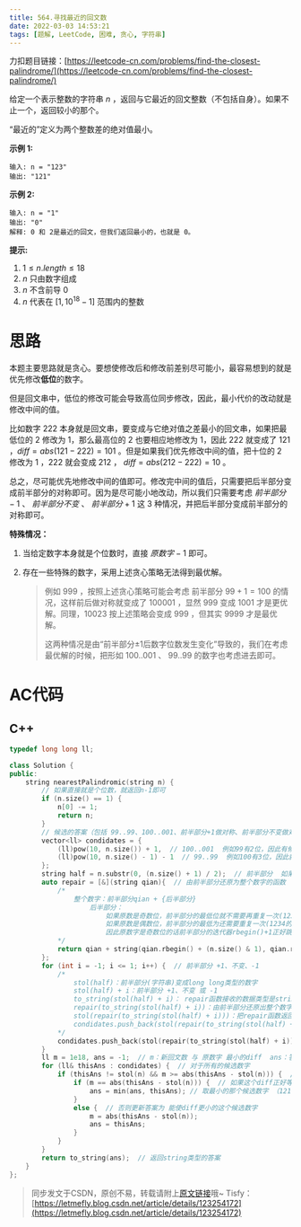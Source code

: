 ```yaml
---
title: 564.寻找最近的回文数
date: 2022-03-03 14:53:21
tags: [题解, LeetCode, 困难, 贪心, 字符串]
---
```


力扣题目链接：[https://leetcode-cn.com/problems/find-the-closest-palindrome/](https://leetcode-cn.com/problems/find-the-closest-palindrome/)

给定一个表示整数的字符串 $n$ ，返回与它最近的回文整数（不包括自身）。如果不止一个，返回较小的那个。

“最近的”定义为两个整数差的绝对值最小。

**示例 1:**

```
输入: n = "123"
输出: "121"
```

**示例 2:**

```
输入: n = "1"
输出: "0"
解释: 0 和 2是最近的回文，但我们返回最小的，也就是 0。
```

**提示:**

1. $1 \leq n.length \leq 18$
2. $n$ 只由数字组成
3. $n$ 不含前导 $0$
4. $n$ 代表在 $[1, 10^{18} - 1]$ 范围内的整数


# 思路

本题主要思路就是贪心。要想使修改后和修改前差别尽可能小，最容易想到的就是优先修改**低位**的数字。

但是回文串中，低位的修改可能会导致高位同步修改，因此，最小代价的改动就是修改中间的值。

比如数字 $222$ 本身就是回文串，要变成与它绝对值之差最小的回文串，如果把最低位的 $2$ 修改为 $1$，那么最高位的 $2$ 也要相应地修改为 $1$，因此 $222$ 就变成了 $121$ ，$diff=abs(121-222)=101$ 。但是如果我们优先修改中间的值，把十位的 $2$ 修改为 $1$ ，$222$ 就会变成 $212$ ， $diff=abs(212-222)=10$ 。

总之，尽可能优先地修改中间的值即可。修改完中间的值后，只需要把后半部分变成前半部分的对称即可。因为是尽可能小地改动，所以我们只需要考虑 $前半部分-1$ 、 $前半部分不变$ 、 $前半部分+1$ 这 $3$ 种情况，并把后半部分变成前半部分的对称即可。

**特殊情况：**

1. 当给定数字本身就是个位数时，直接 $原数字-1$ 即可。

2. 存在一些特殊的数字，采用上述贪心策略无法得到最优解。
   >
   > 例如 $999$ ，按照上述贪心策略可能会考虑 前半部分 $99+1=100$ 的情况，这样前后做对称就变成了 $100001$ ，显然 $999$ 变成 $1001$ 才是更优解。同理，$10023$ 按上述策略会变成 $999$ ，但其实 $9999$ 才是最优解。
   >
   > 这两种情况是由“前半部分±1后数字位数发生变化”导致的，我们在考虑最优解的时候，把形如 $100..001$ 、 $99..99$ 的数字也考虑进去即可。


# AC代码

## C++

```cpp
typedef long long ll;

class Solution {
public:
    string nearestPalindromic(string n) {
        // 如果直接就是个位数，就返回n-1即可
        if (n.size() == 1) {
            n[0] -= 1;
            return n;
        }
        // 候选的答案（包括 99..99、100..001、前半部分+1做对称、前半部分不变做对称、前半部分-1做对称）
        vector<ll> condidates = {
            (ll)pow(10, n.size()) + 1,  // 100..001  例如99有2位，因此有候选答案101（10 ^ 2 + 1）
            (ll)pow(10, n.size() - 1) - 1  // 99..99  例如100有3位，因此就有候选答案99（10 ^ (3 - 1) - 1）
        };
        string half = n.substr(0, (n.size() + 1) / 2);  // 前半部分  如果是三位数就取2位，四位数也取1位，两位数就取1位，因此前半部分的长度是⌊(n.size() + 1) / 2⌋
        auto repair = [&](string qian){  // 由前半部分还原为整个数字的函数
            /* 
                整个数字：前半部分qian + {后半部分}
                    后半部分：
                        如果原数是奇数位，前半部分的最低位就不需要再重复一次(123的前半部分是12,还原成对称的整个数字是121,2不需要重复)
                        如果原数是偶数位，前半部分的最低为还需要重复一次(1234的前半部分是12,还原成1221,2需要重复)
                        因此原数字是奇数位的话前半部分的迭代器rbegin()+1正好跳过最低位，偶数rbegin()+0就正好包含了最低位
            */
            return qian + string(qian.rbegin() + (n.size() & 1), qian.rend());
        };
        for (int i = -1; i <= 1; i++) {  // 前半部分 +1、不变、-1
            /*
                stol(half)：前半部分(字符串)变成long long类型的数字
                stol(half) + i：前半部分 +1、不变 或 -1
                to_string(stol(half) + i)： repair函数接收的数据类型是string，因此把long long类型的数字变成string类型
                repair(to_string(stol(half) + i))：由前半部分还原出整个数字
                stol(repair(to_string(stol(half) + i)))：把repair函数返回的string类型的数字转换为long long类型
                condidates.push_back(stol(repair(to_string(stol(half) + i))))：将新的候选数字加入候选数字集合中
            */
            condidates.push_back(stol(repair(to_string(stol(half) + i))));
        }
        ll m = 1e18, ans = -1;  // m：新回文数 与 原数字 最小的diff  ans：答案
        for (ll& thisAns : condidates) {  // 对于所有的候选数字
            if (thisAns != stol(n) && m >= abs(thisAns - stol(n))) {  // 首先不是原数，其次这个diff不大于之前候选数字的最小diff
                if (m == abs(thisAns - stol(n))) {  // 如果这个diff正好等于之前的最小diff
                    ans = min(ans, thisAns); // 取最小的那个候选数字 （121 与 {111、131} 的 diff 都是10，但据题意我们需要更小的111）
                }
                else {  // 否则更新答案为 能使diff更小的这个候选数字
                    m = abs(thisAns - stol(n));
                    ans = thisAns;
                }
            }
        }
        return to_string(ans);  // 返回string类型的答案
    }
};
```

> 同步发文于CSDN，原创不易，转载请附上[原文链接](https://blog.letmefly.xyz/2022/03/03/LeetCode%200564.%E5%AF%BB%E6%89%BE%E6%9C%80%E8%BF%91%E7%9A%84%E5%9B%9E%E6%96%87%E6%95%B0/)哦~
> Tisfy：[https://letmefly.blog.csdn.net/article/details/123254172](https://letmefly.blog.csdn.net/article/details/123254172)

